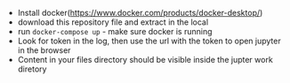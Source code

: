 - Install docker(https://www.docker.com/products/docker-desktop/)
- download this repository file and extract in the local
- run `docker-compose up` - make sure docker is running
- Look for token in the log, then use the url with the token to open jupyter in the browser
- Content in your files directory should be visible inside the jupter work diretory
